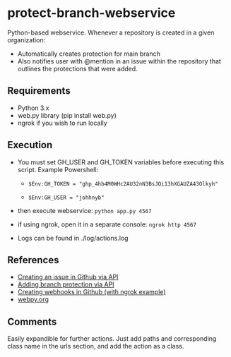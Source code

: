 # protect-branch-webservice
Python-based webservice. Whenever a repository is created in a given organization:
- Automatically creates protection for main branch
- Also notifies user with @mention in an issue within the repository that outlines the protections that were added.


## Requirements
- Python 3.x
- web.py library (pip install web.py)
- ngrok if you wish to run locally


## Execution
- You must set GH_USER and GH_TOKEN variables before executing this script. Example Powershell:

    - `$Env:GH_TOKEN = "ghp_4hb4M0WHc2AU32nN3BsJQi13hXGAUZA43Olkyh"`

    - `$Env:GH_USER = "johhnyb" `

- then execute webservice: `python app.py 4567`

- if using ngrok, open it in a separate console: `ngrok http 4567`

- Logs can be found in ./log/actions.log



## References
- [Creating an issue in Github via API](https://docs.github.com/en/rest/reference/issues#create-an-issue)
- [Adding branch protection via API](https://docs.github.com/en/rest/reference/repos#update-branch-protection)
- [Creating webhooks in Github (with ngrok example)](https://docs.github.com/en/developers/webhooks-and-events/webhooks/creating-webhooks)
- [webpy.org](https://webpy.org/)


## Comments
Easily expandible for further actions. Just add paths and corresponding class name in the urls section, and add the action as a class.
